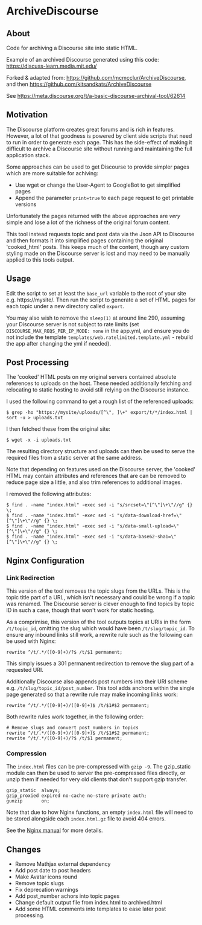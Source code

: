 # ArchiveDiscourse

## About

Code for archiving a Discourse site into static HTML.

Example of an archived Discourse generated using this code: https://discuss-learn.media.mit.edu/

Forked & adapted from: https://github.com/mcmcclur/ArchiveDiscourse, and then https://github.com/kitsandkats/ArchiveDiscourse

See https://meta.discourse.org/t/a-basic-discourse-archival-tool/62614

## Motivation

The Discourse platform creates great forums and is rich in features.  However,
a lot of that goodness is powered by client side scripts that need to run in
order to generate each page.  This has the side-effect of making it difficult to
archive a Discourse site without running and maintaining the full application
stack.

Some approaches can be used to get Discourse to provide simpler pages which are
more suitable for achiving:

- Use wget or change the User-Agent to GoogleBot to get simplified pages
- Append the parameter `print=true` to each page request to get printable versions

Unfortunately the pages returned with the above approaches are _very_ simple and
lose a lot of the richness of the original forum content.

This tool instead requests topic and post data via the Json API to Discourse and
then formats it into simplified pages containing the original 'cooked_html'
posts.  This keeps much of the content, though any custom styling made on the
Discourse server is lost and may need to be manually applied to this tools output.

## Usage

Edit the script to set at least the `base_url` variable to the root of your site
e.g. https://mysite/.  Then run the script to generate a set of HTML pages for
each topic under a new directory called `export`.

You may also wish to remove the `sleep(1)` at around line 290, assuming your
Discourse server is not subject to rate limits (set
`DISCOURSE_MAX_REQS_PER_IP_MODE: none` in the app.yml, and ensure you do not
include the template `templates/web.ratelimited.template.yml` - rebuild the app
after changing the yml if needed).

## Post Processing

The 'cooked' HTML posts on my original servers contained absolute references to
uploads on the host.  These needed additionally fetching and relocating to
static hosting to avoid still relying on the Discourse instance.

I used the following command to get a rough list of the referenced uploads:

    $ grep -ho "https://mysite/uploads/[^\", ]\+" export/t/*/index.html | sort -u > uploads.txt

I then fetched these from the original site:

    $ wget -x -i uploads.txt

The resulting directory structure and uploads can then be used to serve the
required files from a static server at the same address.

Note that depending on features used on the Discourse server, the 'cooked' HTML
may contain attributes and references that are can be removed to reduce page
size a little, and also trim references to additional images.

I removed the following attributes:

    $ find . -name "index.html" -exec sed -i "s/srcset=\"[^\"]\+\"//g" {} \;
    $ find . -name "index.html" -exec sed -i "s/data-download-href=\"[^\"]\+\"//g" {} \;
    $ find . -name "index.html" -exec sed -i "s/data-small-upload=\"[^\"]\+\"//g" {} \;
    $ find . -name "index.html" -exec sed -i "s/data-base62-sha1=\"[^\"]\+\"//g" {} \;

## Nginx Configuration

### Link Redirection

This version of the tool removes the topic slugs from the URLs.  This is the topic
title part of a URL, which isn't necessary and could be wrong if a topic was renamed.
The Discourse server is clever enough to find topics by topic ID in such a case,
though that won't work for static hosting.

As a comprimise, this version of the tool outputs topics at URIs in the form
`/t/topic_id`, omitting the slug which would have been `/t/slug/topic_id`.
To ensure any inbound links still work, a rewrite rule such as the following
can be used with Nginx:

    rewrite ^/t/.*/([0-9]+)/?$ /t/$1 permanent;

This simply issues a 301 permanent redirection to remove the slug part of a
requested URI.

Additionally Discourse also appends post numbers into their URI scheme e.g.
`/t/slug/topic_id/post_number`.  This tool adds anchors within the single page
generated so that a rewrite rule may make incoming links work:

    rewrite ^/t/.*/([0-9]+)/([0-9]+)$ /t/$1#$2 permanent;

Both rewrite rules work together, in the following order:

    # Remove slugs and convert post_numbers in topics
    rewrite ^/t/.*/([0-9]+)/([0-9]+)$ /t/$1#$2 permanent;
    rewrite ^/t/.*/([0-9]+)/?$ /t/$1 permanent;

### Compression

The `index.html` files can be pre-compressed with `gzip -9`.  The gzip_static
module can then be used to server the pre-compressed files directly, or unzip
them if needed for very old clients that don't support gzip transfer.

    gzip_static  always;
    gzip_proxied expired no-cache no-store private auth;
    gunzip       on;

Note that due to how Nginx functions, an empty `index.html` file will need to
be stored alongside each `index.html.gz` file to avoid 404 errors.

See the [Nginx manual](http://nginx.org/en/docs/http/ngx_http_gzip_static_module.html)
for more details.



## Changes

- Remove Mathjax external dependency
- Add post date to post headers
- Make Avatar icons round
- Remove topic slugs
- Fix deprecation warnings
- Add post_number achors into topic pages
- Change default output file from index.html to archived.html
- Add some HTML comments into templates to ease later post processing.
